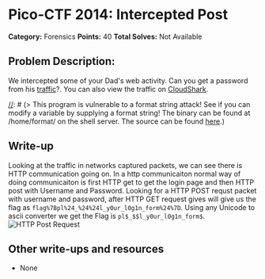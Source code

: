 # Pico-CTF 2014: Intercepted Post 

**Category:** Forensics
**Points:** 40
**Total Solves:** Not Available
## Problem Description:
We intercepted some of your Dad's web activity. Can you get a password from his [traffic](https://picoctf.com/problem-static/forensics/intercepted-post/intercept.pcap)?. You can also view the traffic on [CloudShark](https://www.cloudshark.org/captures/5d19d8de342c).

[//]: # (> This program is vulnerable to a format string attack! See if you can modify a variable by supplying a format string! The binary can be found at /home/format/ on the shell server. The source can be found [here](format.c).)

## Write-up
[//]: # (> Your write up goes here.)
Looking at the traffic in networks captured packets, we can see there is HTTP communication going on. In a http communicaiton normal way of doing communicaiton is first HTTP get to get the login page and then HTTP post with Username and Password. Looking for a HTTP POST requst packet with username and password, after HTTP GET request gives will give us the flag as `flag%7Bpl%24_%24%24l_y0ur_l0g1n_form%24%7D`. Using any Unicode to ascii converter we get the Flag is `pl$_$$l_y0ur_l0g1n_form$`. ![HTTP Post Request](/cloudshark-capture?raw=true "HTTP Post Requst Packet content")

## Other write-ups and resources

* None
